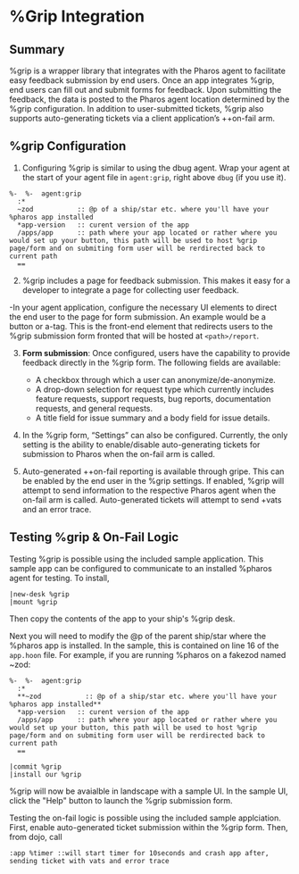 # %Grip Integration

## Summary

%grip is a wrapper library that integrates with the Pharos agent to facilitate easy feedback submission by end users. Once an app integrates %grip, end users can fill out and submit forms for feedback. Upon submitting the feedback, the data is posted to the Pharos agent location determined by the %grip configuration. In addition to user-submitted tickets, %grip also supports auto-generating tickets via a client application’s ++on-fail arm.

## %grip Configuration

1. Configuring %grip is similar to using the dbug agent. Wrap your agent at the start of your agent file in `agent:grip`, right above `dbug` (if you use it).

```hoon
%-  %-  agent:grip
  :*
  ~zod           :: @p of a ship/star etc. where you'll have your %pharos app installed
  *app-version   :: curent version of the app
  /apps/app      :: path where your app located or rather where you would set up your button, this path will be used to host %grip page/form and on submiting form user will be rerdirected back to current path
  ==
```

2. %grip includes a page for feedback submission. This makes it easy for a developer to integrate a page for collecting user feedback.

-In your agent application, configure the necessary UI elements to direct the end user to the page for form submission. An example would be a button or a-tag. This is the front-end element that redirects users to the %grip submission form fronted that will be hosted at `<path>/report`.

3. **Form submission**: Once configured, users have the capability to provide feedback directly in the %grip form. The following fields are available:

   - A checkbox through which a user can anonymize/de-anonymize.
   - A drop-down selection for request type which currently includes feature requests, support requests, bug reports, documentation requests, and general requests.
   - A title field for issue summary and a body field for issue details.

4. In the %grip form, “Settings” can also be configured. Currently, the only setting is the ability to enable/disable auto-generating tickets for submission to Pharos when the on-fail arm is called.

5. Auto-generated ++on-fail reporting is available through gripe. This can be enabled by the end user in the %grip settings. If enabled, %grip will attempt to send information to the respective Pharos agent when the on-fail arm is called. Auto-generated tickets will attempt to send +vats and an error trace.

## Testing %grip & On-Fail Logic

Testing %grip is possible using the included sample application. This sample app can be configured to communicate to an installed %pharos agent for testing. To install,

```hoon
|new-desk %grip
|mount %grip
```

Then copy the contents of the app to your ship's %grip desk. 

Next you will need to modify the @p of the parent ship/star where the %pharos app is installed. In the sample, this is contained on line 16 of the `app.hoon` file. For example, if you are running %pharos on a fakezod named ~zod:

```hoon
%-  %-  agent:grip
  :*
  **~zod           :: @p of a ship/star etc. where you'll have your %pharos app installed**
  *app-version   :: curent version of the app
  /apps/app      :: path where your app located or rather where you would set up your button, this path will be used to host %grip page/form and on submiting form user will be rerdirected back to current path
  ==
```

```hoon
|commit %grip
|install our %grip
```

%grip will now be avaialble in landscape with a sample UI. In the sample UI, click the "Help" button to launch the %grip submission form.

Testing the on-fail logic is possible using the included sample applciation. First, enable auto-generated ticket submission within the %grip form. Then, from dojo, call

```hoon
:app %timer ::will start timer for 10seconds and crash app after, sending ticket with vats and error trace
```
